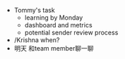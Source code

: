 - Tommy's task
	- learning by Monday
	- dashboard and metrics
	- potential sender review process
- /Krishna when?
- 明天 和team member聊一聊